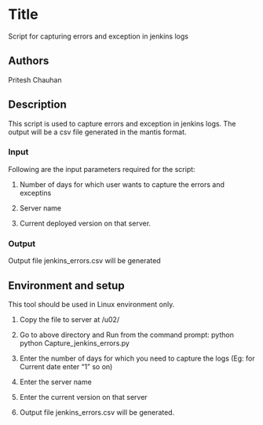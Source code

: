 # Title

Script for capturing errors and exception in jenkins logs

## Authors

Pritesh Chauhan

## Description

This script is used to capture errors and exception in jenkins logs. The output will be a csv file generated in the mantis format.

### Input

Following are the input parameters required for the script:

1. Number of days for which user wants to capture the errors and exceptins 

2. Server name

3. Current deployed version on that server.

### Output

Output file jenkins_errors.csv will be generated

## Environment and setup

This tool should be used in Linux environment only.

1. Copy the file to server at /u02/ 

2. Go to above directory and Run from the command prompt: python python Capture_jenkins_errors.py 

3. Enter the number of days for which you need to capture the logs (Eg: for Current date enter “1” so on) 

4. Enter the server name 

5. Enter the current version on that server 

6. Output file jenkins_errors.csv will be generated. 
 


